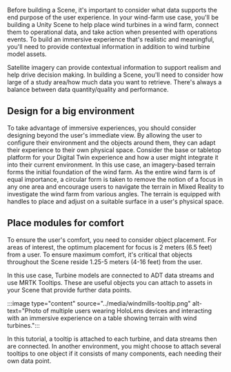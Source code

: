 Before building a Scene, it's important to consider what data supports the end purpose of the user experience. In your wind-farm use case, you'll be building a Unity Scene to help place wind turbines in a wind farm, connect them to operational data, and take action when presented with operations events. To build an immersive experience that's realistic and meaningful, you'll need to provide contextual information in addition to wind turbine model assets.

Satellite imagery can provide contextual information to support realism and help drive decision making. In building a Scene, you'll need to consider how large of a study area/how much data you want to retrieve. There's always a balance between data quantity/quality and performance.

## Design for a big environment

To take advantage of immersive experiences, you should consider designing beyond the user's immediate view. By allowing the user to configure their environment and the objects around them, they can adapt their experience to their own physical space. Consider the base or tabletop platform for your Digital Twin experience and how a user might integrate it into their current environment. In this use case, an imagery-based terrain forms the initial foundation of the wind farm. As the entire wind farm is of equal importance, a circular form is taken to remove the notion of a focus in any one area and encourage users to navigate the terrain in Mixed Reality to investigate the wind farm from various angles. The terrain is equipped with handles to place and adjust on a suitable surface in a user's physical space.

## Place modules for comfort

To ensure the user's comfort, you need to consider object placement. For areas of interest, the optimum placement for focus is 2 meters (6.5 feet) from a user. To ensure maximum comfort, it's critical that objects throughout the Scene reside 1.25-5 meters (4-16 feet) from the user.

In this use case, Turbine models are connected to ADT data streams and use MRTK Tooltips. These are useful objects you can attach to assets in your Scene that provide further data points.

:::image type="content" source="../media/windmills-tooltip.png" alt-text="Photo of multiple users wearing HoloLens devices and interacting with an immersive experience on a table showing terrain with wind turbines.":::

In this tutorial, a tooltip is attached to each turbine, and data streams then are connected. In another environment, you might choose to attach several tooltips to one object if it consists of many components, each needing their own data point.
